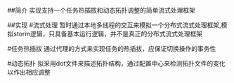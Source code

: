 ##简介
 实现支持一个任务热插拔和动态拓扑调整的简单流式处理框架

##实现
 #流式处理
    暂时通过本地多线程的交互来模拟一个分布式流式处理框架,模拟storm逻辑，只具备基本运行逻辑，并不是真正的分布式流式处理框架


 #任务热插拔
    通过代理的方式来实现任务的热插拔，应保证切换操作的事务性


 #动态拓扑
    拟采用dot文件来描述拓扑结构，通过配置中心来检测拓扑文件的变化以作出相应调整
